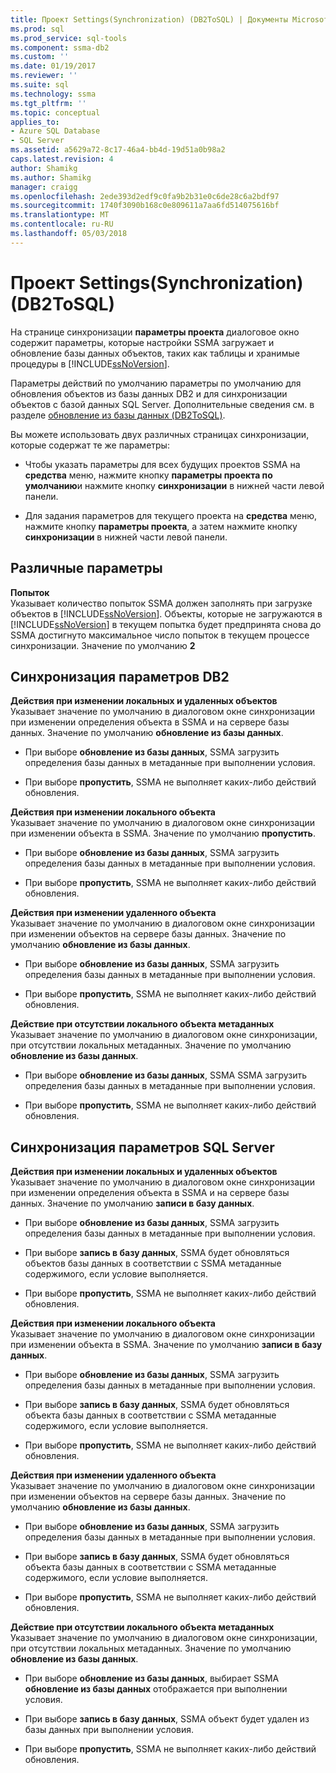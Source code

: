 ```yaml
---
title: Проект Settings(Synchronization) (DB2ToSQL) | Документы Microsoft
ms.prod: sql
ms.prod_service: sql-tools
ms.component: ssma-db2
ms.custom: ''
ms.date: 01/19/2017
ms.reviewer: ''
ms.suite: sql
ms.technology: ssma
ms.tgt_pltfrm: ''
ms.topic: conceptual
applies_to:
- Azure SQL Database
- SQL Server
ms.assetid: a5629a72-8c17-46a4-bb4d-19d51a0b98a2
caps.latest.revision: 4
author: Shamikg
ms.author: Shamikg
manager: craigg
ms.openlocfilehash: 2ede393d2edf9c0fa9b2b31e0c6de28c6a2bdf97
ms.sourcegitcommit: 1740f3090b168c0e809611a7aa6fd514075616bf
ms.translationtype: MT
ms.contentlocale: ru-RU
ms.lasthandoff: 05/03/2018
---
```

# <a name="project-settingssynchronization-db2tosql"></a>Проект Settings(Synchronization) (DB2ToSQL)
На странице синхронизации **параметры проекта** диалоговое окно содержит параметры, которые настройки SSMA загружает и обновление базы данных объектов, таких как таблицы и хранимые процедуры в [!INCLUDE[ssNoVersion](../../includes/ssnoversion_md.md)].  
  
Параметры действий по умолчанию параметры по умолчанию для обновления объектов из базы данных DB2 и для синхронизации объектов с базой данных SQL Server. Дополнительные сведения см. в разделе [обновление из базы данных &#40;DB2ToSQL&#41;](../../ssma/db2/refresh-from-database-db2tosql.md).  
  
Вы можете использовать двух различных страницах синхронизации, которые содержат те же параметры:  
  
-   Чтобы указать параметры для всех будущих проектов SSMA на **средства** меню, нажмите кнопку **параметры проекта по умолчанию**и нажмите кнопку **синхронизации** в нижней части левой панели.  
  
-   Для задания параметров для текущего проекта на **средства** меню, нажмите кнопку **параметры проекта**, а затем нажмите кнопку **синхронизации** в нижней части левой панели.  
  
## <a name="miscellaneous-options"></a>Различные параметры  
**Попыток**  
Указывает количество попыток SSMA должен заполнять при загрузке объектов в [!INCLUDE[ssNoVersion](../../includes/ssnoversion_md.md)]. Объекты, которые не загружаются в [!INCLUDE[ssNoVersion](../../includes/ssnoversion_md.md)] в текущем попытка будет предпринята снова до SSMA достигнуто максимальное число попыток в текущем процессе синхронизации. Значение по умолчанию **2**  
  
## <a name="synchronization-for-db2-options"></a>Синхронизация параметров DB2  
**Действия при изменении локальных и удаленных объектов**  
Указывает значение по умолчанию в диалоговом окне синхронизации при изменении определения объекта в SSMA и на сервере базы данных. Значение по умолчанию **обновление из базы данных**.  
  
-   При выборе **обновление из базы данных**, SSMA загрузить определения базы данных в метаданные при выполнении условия.  
  
-   При выборе **пропустить**, SSMA не выполняет каких-либо действий обновления.  
  
**Действия при изменении локального объекта**  
Указывает значение по умолчанию в диалоговом окне синхронизации при изменении объекта в SSMA. Значение по умолчанию **пропустить**.  
  
-   При выборе **обновление из базы данных**, SSMA загрузить определения базы данных в метаданные при выполнении условия.  
  
-   При выборе **пропустить**, SSMA не выполняет каких-либо действий обновления.  
  
**Действия при изменении удаленного объекта**  
Указывает значение по умолчанию в диалоговом окне синхронизации при изменении объектов на сервере базы данных. Значение по умолчанию **обновление из базы данных**.  
  
-   При выборе **обновление из базы данных**, SSMA загрузить определения базы данных в метаданные при выполнении условия.  
  
-   При выборе **пропустить**, SSMA не выполняет каких-либо действий обновления.  
  
**Действие при отсутствии локального объекта метаданных**  
Указывает значение по умолчанию в диалоговом окне синхронизации, при отсутствии локальных метаданных. Значение по умолчанию **обновление из базы данных**.  
  
-   При выборе **обновление из базы данных**, SSMA SSMA загрузить определения базы данных в метаданные при выполнении условия.  
  
-   При выборе **пропустить**, SSMA не выполняет каких-либо действий обновления.  
  
## <a name="synchronization-for-sql-server-options"></a>Синхронизация параметров SQL Server  
**Действия при изменении локальных и удаленных объектов**  
Указывает значение по умолчанию в диалоговом окне синхронизации при изменении определения объекта в SSMA и на сервере базы данных. Значение по умолчанию **записи в базу данных**.  
  
-   При выборе **обновление из базы данных**, SSMA загрузить определения базы данных в метаданные при выполнении условия.  
  
-   При выборе **запись в базу данных**, SSMA будет обновляться объектов базы данных в соответствии с SSMA метаданные содержимого, если условие выполняется.  
  
-   При выборе **пропустить**, SSMA не выполняет каких-либо действий обновления.  
  
**Действия при изменении локального объекта**  
Указывает значение по умолчанию в диалоговом окне синхронизации при изменении объекта в SSMA. Значение по умолчанию **записи в базу данных**.  
  
-   При выборе **обновление из базы данных**, SSMA загрузить определения базы данных в метаданные при выполнении условия.  
  
-   При выборе **запись в базу данных**, SSMA будет обновляться объекта базы данных в соответствии с SSMA метаданные содержимого, если условие выполняется.  
  
-   При выборе **пропустить**, SSMA не выполняет каких-либо действий обновления.  
  
**Действия при изменении удаленного объекта**  
Указывает значение по умолчанию в диалоговом окне синхронизации при изменении объектов на сервере базы данных.  Значение по умолчанию **обновление из базы данных**.  
  
-   При выборе **обновление из базы данных**, SSMA загрузить определения базы данных в метаданные при выполнении условия.  
  
-   При выборе **запись в базу данных**, SSMA будет обновляться объекта базы данных в соответствии с SSMA метаданные содержимого, если условие выполняется.  
  
-   При выборе **пропустить**, SSMA не выполняет каких-либо действий обновления.  
  
**Действие при отсутствии локального объекта метаданных**  
Указывает значение по умолчанию в диалоговом окне синхронизации, при отсутствии локальных метаданных. Значение по умолчанию **обновление из базы данных**.  
  
-   При выборе **обновление из базы данных**, выбирает SSMA **обновление из базы данных** отображается при выполнении условия.  
  
-   При выборе **запись в базу данных**, SSMA объект будет удален из базы данных при выполнении условия.  
  
-   При выборе **пропустить**, SSMA не выполняет каких-либо действий обновления.  
  

